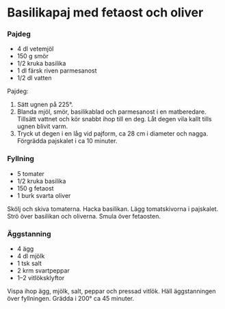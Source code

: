 Basilikapaj med fetaost och oliver
==================================

### Pajdeg

-	4 dl vetemjöl
-	150 g smör
-	1/2 kruka basilika
-	1 dl färsk riven parmesanost
-	1/2 dl vatten

Pajdeg:

1.	Sätt ugnen på 225°.
2.	Blanda mjöl, smör, basilikablad och parmesanost i en matberedare. Tillsätt vattnet och kör snabbt ihop till en deg. Låt degen vila kallt tills ugnen blivit varm.
3.	Tryck ut degen i en låg vid pajform, ca 28 cm i diameter och nagga. Förgrädda pajskalet i ca 10 minuter.

### Fyllning

-	5 tomater
-	1/2 kruka basilika
-	150 g fetaost
-	1 burk svarta oliver

Skölj och skiva tomaterna. Hacka basilikan. Lägg tomatskivorna i pajskalet. Strö över basilikan och oliverna. Smula över fetaosten.

### Äggstanning

-	4 ägg
-	4 dl mjölk
-	1 tsk salt
-	2 krm svartpeppar
-	1–2 vitlöksklyftor

Vispa ihop ägg, mjölk, salt, peppar och pressad vitlök. Häll äggstanningen över fyllningen. Grädda i 200° ca 45 minuter.
